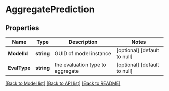 # AggregatePrediction

## Properties
Name | Type | Description | Notes
------------ | ------------- | ------------- | -------------
**ModelId** | **string** | GUID of model instance | [optional] [default to null]
**EvalType** | **string** | the evaluation type to aggregate | [optional] [default to null]

[[Back to Model list]](../README.md#documentation-for-models) [[Back to API list]](../README.md#documentation-for-api-endpoints) [[Back to README]](../README.md)


